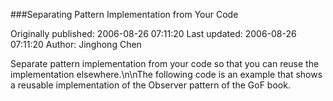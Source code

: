 ###Separating Pattern Implementation from Your Code

Originally published: 2006-08-26 07:11:20
Last updated: 2006-08-26 07:11:20
Author: Jinghong Chen

Separate pattern implementation from your code so that you can reuse the implementation elsewhere.\n\nThe following code is an example that shows a reusable implementation of the Observer pattern of the GoF book.